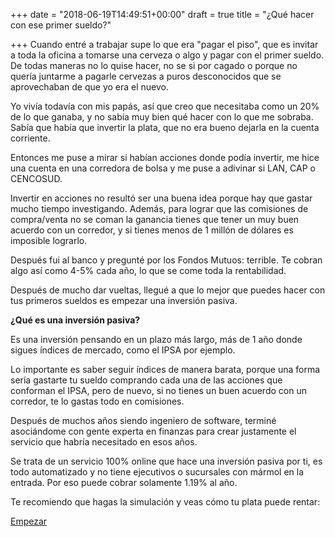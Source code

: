 +++
date = "2018-06-19T14:49:51+00:00"
draft = true
title = "¿Qué hacer con ese primer sueldo?"

+++
Cuando entré a trabajar supe lo que era "pagar el piso", que es invitar a toda la oficina a tomarse una cerveza o algo y pagar con el primer sueldo. De todas maneras no lo quise hacer, no se si por cagado o porque no quería juntarme a pagarle cervezas a puros desconocidos que se aprovechaban de que yo era el nuevo.

Yo vivía todavía con mis papás, así que creo que necesitaba como un 20% de lo que ganaba, y no sabía muy bien qué hacer con lo que me sobraba. Sabía que había que invertir la plata, que no era bueno dejarla en la cuenta corriente.

Entonces me puse a mirar si habían acciones donde podía invertir, me hice una cuenta en una corredora de bolsa y me puse a adivinar si LAN, CAP o CENCOSUD.

Invertir en acciones no resultó ser una buena idea porque hay que gastar mucho tiempo investigando. Además, para lograr que las comisiones de compra/venta no se coman la ganancia tienes que tener un muy buen acuerdo con un corredor, y si tienes menos de 1 millón de dólares es imposible lograrlo.

Después fui al banco y pregunté por los Fondos Mutuos: terrible. Te cobran algo así como 4-5% cada año, lo que se come toda la rentabilidad.

Después de mucho dar vueltas, llegué a que lo mejor que puedes hacer con tus primeros sueldos es empezar una inversión pasiva. 

**¿Qué es una inversión pasiva?**

Es una inversión pensando en un plazo más largo, más de 1 año donde sigues índices de mercado, como el IPSA por ejemplo. 

Lo importante es saber seguir índices de manera barata, porque una forma sería gastarte tu sueldo comprando cada una de las acciones que conforman el IPSA, pero de nuevo, si no tienes un buen acuerdo con un corredor, te lo gastas todo en comisiones.

Después de muchos años siendo ingeniero de software, terminé asociándome con gente experta en finanzas para crear justamente el servicio que habría necesitado en esos años. 

Se trata de un servicio 100% online que hace una inversión pasiva por ti, es todo automatizado y no tiene ejecutivos o sucursales con mármol en la entrada. Por eso puede cobrar solamente 1.19% al año.

Te recomiendo que hagas la simulación y veas cómo tu plata puede rentar:

<a class="simulator-page__button btn btn--secondary" href="/#empezar">Empezar</a>